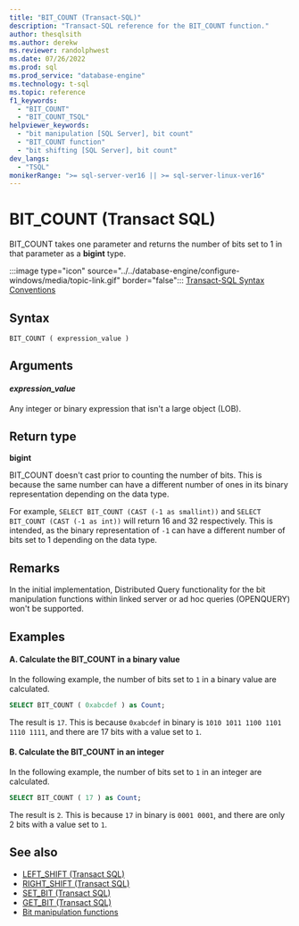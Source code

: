 ```yaml
---
title: "BIT_COUNT (Transact-SQL)"
description: "Transact-SQL reference for the BIT_COUNT function."
author: thesqlsith
ms.author: derekw
ms.reviewer: randolphwest
ms.date: 07/26/2022
ms.prod: sql
ms.prod_service: "database-engine"
ms.technology: t-sql
ms.topic: reference
f1_keywords:
  - "BIT_COUNT"
  - "BIT_COUNT_TSQL"
helpviewer_keywords:
  - "bit manipulation [SQL Server], bit count"
  - "BIT_COUNT function"
  - "bit shifting [SQL Server], bit count"
dev_langs:
  - "TSQL"
monikerRange: ">= sql-server-ver16 || >= sql-server-linux-ver16"
---
```

# BIT_COUNT (Transact SQL)

BIT_COUNT takes one parameter and returns the number of bits set to 1 in that parameter as a **bigint** type.

:::image type="icon" source="../../database-engine/configure-windows/media/topic-link.gif" border="false"::: [Transact-SQL Syntax Conventions](../../t-sql/language-elements/transact-sql-syntax-conventions-transact-sql.md)  

## Syntax

```sqlsyntax
BIT_COUNT ( expression_value )
```

## Arguments

#### *expression_value*

Any integer or binary expression that isn't a large object (LOB).

## Return type

**bigint**

BIT_COUNT doesn't cast prior to counting the number of bits. This is because the same number can have a different number of ones in its binary representation depending on the data type.

For example, `SELECT BIT_COUNT (CAST (-1 as smallint))` and `SELECT BIT_COUNT (CAST (-1 as int))` will return 16 and 32 respectively. This is intended, as the binary representation of `-1` can have a different number of bits set to 1 depending on the data type.

## Remarks

In the initial implementation, Distributed Query functionality for the bit manipulation functions within linked server or ad hoc queries (OPENQUERY) won't be supported.

## Examples

#### A. Calculate the BIT_COUNT in a binary value

In the following example, the number of bits set to `1` in a binary value are calculated.

```sql
SELECT BIT_COUNT ( 0xabcdef ) as Count;
```

The result is `17`. This is because `0xabcdef` in binary is `1010 1011 1100 1101 1110 1111`, and there are 17 bits with a value set to `1`.

#### B. Calculate the BIT_COUNT in an integer

In the following example, the number of bits set to `1` in an integer are calculated.

```sql
SELECT BIT_COUNT ( 17 ) as Count;
```

The result is `2`. This is because `17` in binary is `0001 0001`, and there are only 2 bits with a value set to `1`.

## See also

- [LEFT_SHIFT (Transact SQL)](left-shift-transact-sql.md)
- [RIGHT_SHIFT (Transact SQL)](right-shift-transact-sql.md)
- [SET_BIT (Transact SQL)](set-bit-transact-sql.md)
- [GET_BIT (Transact SQL)](get-bit-transact-sql.md)
- [Bit manipulation functions](bit-manipulation-functions-overview.md)
